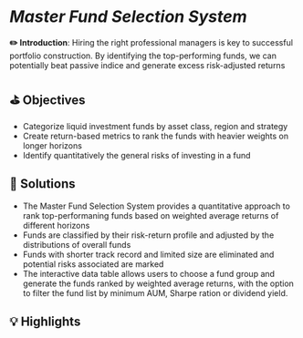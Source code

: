 # *Master Fund Selection System*

**✏️ Introduction**: Hiring the right professional managers is key to successful portfolio construction. By identifying the top-performing funds, we can potentially beat passive indice and generate excess risk-adjusted returns

## ⛳️ Objectives 
- Categorize liquid investment funds by asset class, region and strategy
- Create return-based metrics to rank the funds with heavier weights on longer horizons
- Identify quantitatively the general risks of investing in a fund

## 📍 Solutions
- The Master Fund Selection System provides a quantitative approach to rank top-performaning funds based on weighted average returns of different horizons
- Funds are classified by their risk-return profile and adjusted by the distributions of overall funds
- Funds with shorter track record and limited size are eliminated and potential risks associated are marked
- The interactive data table allows users to choose a fund group and generate the funds ranked by weighted average returns, with the option to filter the fund list by minimum AUM, Sharpe ration or dividend yield.

## 💡 Highlights 
<img src="" > 

